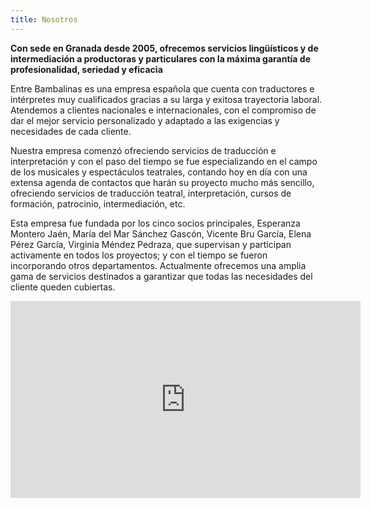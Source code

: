 ```yaml
---
title: Nosotros
---
```

 
 **Con sede en Granada desde 2005, ofrecemos servicios lingüísticos y de intermediación a productoras y particulares con la máxima garantía de profesionalidad, seriedad y eficacia**                                              
                                        
   
Entre Bambalinas es una empresa española que cuenta con traductores e intérpretes muy cualificados gracias a su larga y exitosa trayectoria laboral.   Atendemos a clientes nacionales e internacionales, con el compromiso de dar el mejor servicio personalizado y adaptado a las exigencias y necesidades de cada cliente. 

Nuestra empresa comenzó ofreciendo servicios de traducción e interpretación y con el paso del tiempo  se fue especializando en el campo de los musicales y espectáculos teatrales, contando hoy en día con una extensa agenda de contactos que harán su proyecto mucho más sencillo, ofreciendo servicios de traducción teatral, interpretación, cursos de formación, patrocinio, intermediación, etc.
 
Esta empresa fue fundada por los cinco socios principales, Esperanza Montero Jaén, María del Mar Sánchez Gascón, Vicente Bru García, Elena Pérez García, Virginia Méndez Pedraza, que supervisan y participan activamente en todos los proyectos; y con el tiempo se fueron incorporando otros departamentos. Actualmente ofrecemos una amplia gama de servicios destinados a garantizar que todas las necesidades del cliente queden cubiertas.

 <iframe width="560" height="315" src="https://www.youtube.com/embed/ce1RtiLwN2w" frameborder="0" allowfullscreen></iframe>
 
 
 
 

 




